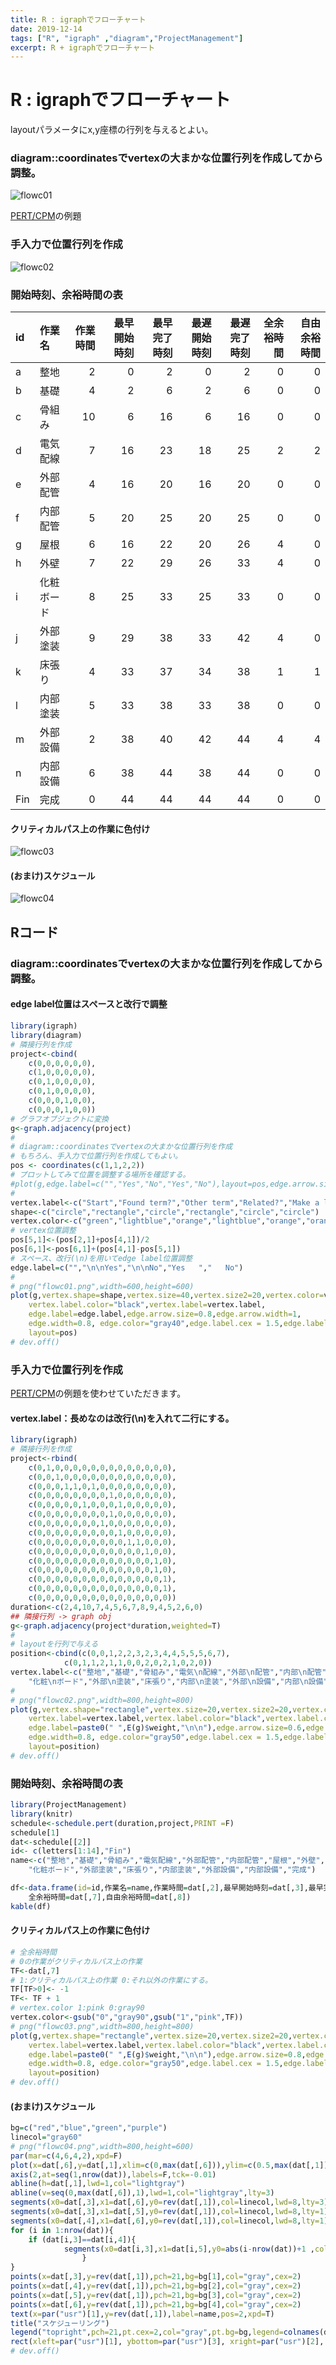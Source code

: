 ```yaml
---
title: R : igraphでフローチャート
date: 2019-12-14
tags: ["R", "igraph" ,"diagram","ProjectManagement"]
excerpt: R + igraphでフローチャート
---
```


# R : igraphでフローチャート

layoutパラメータにx,y座標の行列を与えるとよい。  

### diagram::coordinatesでvertexの大まかな位置行列を作成してから調整。

![flowc01](images/flowc01.png)

[PERT/CPM](http://www2.econ.tohoku.ac.jp/~ksuzuki/teaching/2007/ch2c.pdf)の例題

### 手入力で位置行列を作成

![flowc02](images/flowc02.png)

### 開始時刻、余裕時間の表

|id  |作業名     | 作業時間| 最早開始時刻| 最早完了時刻| 最遅開始時刻| 最遅完了時刻| 全余裕時間| 自由余裕時間|
|:---|:----------|--------:|------------:|------------:|------------:|------------:|----------:|------------:|
|a   |整地       |        2|            0|            2|            0|            2|          0|            0|
|b   |基礎       |        4|            2|            6|            2|            6|          0|            0|
|c   |骨組み     |       10|            6|           16|            6|           16|          0|            0|
|d   |電気配線   |        7|           16|           23|           18|           25|          2|            2|
|e   |外部配管   |        4|           16|           20|           16|           20|          0|            0|
|f   |内部配管   |        5|           20|           25|           20|           25|          0|            0|
|g   |屋根       |        6|           16|           22|           20|           26|          4|            0|
|h   |外壁       |        7|           22|           29|           26|           33|          4|            0|
|i   |化粧ボード |        8|           25|           33|           25|           33|          0|            0|
|j   |外部塗装   |        9|           29|           38|           33|           42|          4|            0|
|k   |床張り     |        4|           33|           37|           34|           38|          1|            1|
|l   |内部塗装   |        5|           33|           38|           33|           38|          0|            0|
|m   |外部設備   |        2|           38|           40|           42|           44|          4|            4|
|n   |内部設備   |        6|           38|           44|           38|           44|          0|            0|
|Fin |完成       |        0|           44|           44|           44|           44|          0|            0|

#### クリティカルパス上の作業に色付け

![flowc03](images/flowc03.png)

#### (おまけ)スケジュール

![flowc04](images/flowc04.png)

## Rコード

### diagram::coordinatesでvertexの大まかな位置行列を作成してから調整。

#### edge label位置はスペースと改行で調整

```R
library(igraph)
library(diagram)
# 隣接行列を作成
project<-cbind(
	c(0,0,0,0,0,0),
	c(1,0,0,0,0,0),
	c(0,1,0,0,0,0),
	c(0,1,0,0,0,0),
	c(0,0,0,1,0,0),
	c(0,0,0,1,0,0))
# グラフオブジェクトに変換
g<-graph.adjacency(project)
#
# diagram::coordinatesでvertexの大まかな位置行列を作成
# もちろん、手入力で位置行列を作成してもよい。
pos <- coordinates(c(1,1,2,2))
# プロットしてみて位置を調整する場所を確認する。
#plot(g,edge.label=c("","Yes","No","Yes","No"),layout=pos,edge.arrow.size=0.6)
#
vertex.label<-c("Start","Found term?","Other term","Related?","Make a link","New article")
shape<-c("circle","rectangle","circle","rectangle","circle","circle")
vertex.color<-c("green","lightblue","orange","lightblue","orange","orange")
# vertex位置調整
pos[5,1]<-(pos[2,1]+pos[4,1])/2
pos[6,1]<-pos[6,1]+(pos[4,1]-pos[5,1])
# スペース、改行(\n)を用いてedge label位置調整
edge.label=c("","\n\nYes","\n\nNo","Yes   ","   No") 
#
# png("flowc01.png",width=600,height=600)
plot(g,vertex.shape=shape,vertex.size=40,vertex.size2=20,vertex.color=vertex.color,
	vertex.label.color="black",vertex.label=vertex.label,
	edge.label=edge.label,edge.arrow.size=0.8,edge.arrow.width=1,
	edge.width=0.8,	edge.color="gray40",edge.label.cex = 1.5,edge.label.color = "red",
	layout=pos)
# dev.off()
```

### 手入力で位置行列を作成

[PERT/CPM](http://www2.econ.tohoku.ac.jp/~ksuzuki/teaching/2007/ch2c.pdf)の例題を使わせていただきます。

#### vertex.label：長めなのは改行(\n)を入れて二行にする。

```R
library(igraph)
# 隣接行列を作成
project<-rbind(
	c(0,1,0,0,0,0,0,0,0,0,0,0,0,0,0),
	c(0,0,1,0,0,0,0,0,0,0,0,0,0,0,0),
	c(0,0,0,1,1,0,1,0,0,0,0,0,0,0,0),
	c(0,0,0,0,0,0,0,0,1,0,0,0,0,0,0),
	c(0,0,0,0,0,1,0,0,0,1,0,0,0,0,0),
	c(0,0,0,0,0,0,0,0,1,0,0,0,0,0,0),
	c(0,0,0,0,0,0,0,1,0,0,0,0,0,0,0),
	c(0,0,0,0,0,0,0,0,0,1,0,0,0,0,0),
	c(0,0,0,0,0,0,0,0,0,0,1,1,0,0,0),
	c(0,0,0,0,0,0,0,0,0,0,0,0,1,0,0),
	c(0,0,0,0,0,0,0,0,0,0,0,0,0,1,0),
	c(0,0,0,0,0,0,0,0,0,0,0,0,0,1,0),
	c(0,0,0,0,0,0,0,0,0,0,0,0,0,0,1),
	c(0,0,0,0,0,0,0,0,0,0,0,0,0,0,1),
	c(0,0,0,0,0,0,0,0,0,0,0,0,0,0,0))
duration<-c(2,4,10,7,4,5,6,7,8,9,4,5,2,6,0)
## 隣接行列 -> graph obj
g<-graph.adjacency(project*duration,weighted=T)
# 
# layoutを行列で与える
position<-cbind(c(0,0,1,2,2,3,2,3,4,4,5,5,5,6,7),
	        c(0,1,1,2,1,1,0,0,2,0,2,1,0,2,0))
vertex.label<-c("整地","基礎","骨組み","電気\n配線","外部\n配管","内部\n配管","屋根","外壁",
	"化粧\nボード","外部\n塗装","床張り","内部\n塗装","外部\n設備","内部\n設備","完成")
#
# png("flowc02.png",width=800,height=800)
plot(g,vertex.shape="rectangle",vertex.size=20,vertex.size2=20,vertex.color=c(rep("lightblue",14),"pink"),
	vertex.label=vertex.label,vertex.label.color="black",vertex.label.cex =1.5,
	edge.label=paste0(" ",E(g)$weight,"\n\n"),edge.arrow.size=0.6,edge.arrow.width=1,
	edge.width=0.8,	edge.color="gray50",edge.label.cex = 1.5,edge.label.color = "red",
	layout=position)
# dev.off()
```

### 開始時刻、余裕時間の表

```R
library(ProjectManagement)
library(knitr)
schedule<-schedule.pert(duration,project,PRINT =F)
schedule[1]
dat<-schedule[[2]]
id<- c(letters[1:14],"Fin")
name<-c("整地","基礎","骨組み","電気配線","外部配管","内部配管","屋根","外壁",
	"化粧ボード","外部塗装","床張り","内部塗装","外部設備","内部設備","完成")

df<-data.frame(id=id,作業名=name,作業時間=dat[,2],最早開始時刻=dat[,3],最早完了時刻=dat[,5],最遅開始時刻=dat[,4],最遅完了時刻=dat[,6],
	全余裕時間=dat[,7],自由余裕時間=dat[,8])
kable(df)
```

#### クリティカルパス上の作業に色付け


```R
# 全余裕時間
# 0の作業がクリティカルパス上の作業
TF<-dat[,7]
# 1:クリティカルパス上の作業 0:それ以外の作業にする。
TF[TF>0]<- -1
TF<- TF + 1
# vertex.color 1:pink 0:gray90
vertex.color<-gsub("0","gray90",gsub("1","pink",TF))
# png("flowc03.png",width=800,height=800)
plot(g,vertex.shape="rectangle",vertex.size=20,vertex.size2=20,vertex.color=vertex.color,
	vertex.label=vertex.label,vertex.label.color="black",vertex.label.cex =1.5,
	edge.label=paste0(" ",E(g)$weight,"\n\n"),edge.arrow.size=0.8,edge.arrow.width=1,
	edge.width=0.8,	edge.color="gray50",edge.label.cex = 1.5,edge.label.color = "red",
	layout=position)
# dev.off()
```

#### (おまけ)スケジュール

```R
bg=c("red","blue","green","purple")
linecol="gray60"
# png("flowc04.png",width=800,height=600)
par(mar=c(4,6,4,2),xpd=F)
plot(x=dat[,6],y=dat[,1],xlim=c(0,max(dat[,6])),ylim=c(0.5,max(dat[,1])*1.1),type="n",yaxt="n",xlab="経過時間",ylab="")
axis(2,at=seq(1,nrow(dat)),labels=F,tck=-0.01)
abline(h=dat[,1],lwd=1,col="lightgray")
abline(v=seq(0,max(dat[,6]),1),lwd=1,col="lightgray",lty=3)
segments(x0=dat[,3],x1=dat[,6],y0=rev(dat[,1]),col=linecol,lwd=8,lty=3)
segments(x0=dat[,3],x1=dat[,5],y0=rev(dat[,1]),col=linecol,lwd=8,lty=1)
segments(x0=dat[,4],x1=dat[,6],y0=rev(dat[,1]),col=linecol,lwd=8,lty=1)
for (i in 1:nrow(dat)){
	if (dat[i,3]==dat[i,4]){
			segments(x0=dat[i,3],x1=dat[i,5],y0=abs(i-nrow(dat))+1 ,col="red",lwd=8,lty=1)
				}
}		
points(x=dat[,3],y=rev(dat[,1]),pch=21,bg=bg[1],col="gray",cex=2)
points(x=dat[,4],y=rev(dat[,1]),pch=21,bg=bg[2],col="gray",cex=2)
points(x=dat[,5],y=rev(dat[,1]),pch=21,bg=bg[3],col="gray",cex=2)
points(x=dat[,6],y=rev(dat[,1]),pch=21,bg=bg[4],col="gray",cex=2)
text(x=par("usr")[1],y=rev(dat[,1]),label=name,pos=2,xpd=T)
title("スケジューリング")
legend("topright",pch=21,pt.cex=2,col="gray",pt.bg=bg,legend=colnames(dat)[3:6],inset=c(0.03,0.03),yjust=1.2)
rect(xleft=par("usr")[1], ybottom=par("usr")[3], xright=par("usr")[2], ytop=par("usr")[4],lwd=3)
# dev.off()
```


